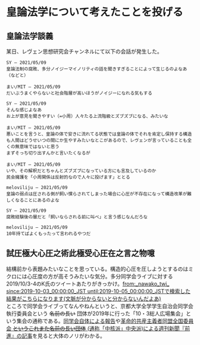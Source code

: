 # 皇論法学について考えたことを投げる

## 皇論法学談義
某日、レヴェン思想研究会チャンネルにて以下の会話が発生した。
```
SY — 2021/05/09
皇論法制の腐敗、多分ノイジーマイノリティの話を聞きすぎることによって生じるのよなあ（などと）

まい/MIT — 2021/05/09
だいぶうまくやらないと社会階層が高いほうがノイジーになれる気もする

SY — 2021/05/09
そんな感じよなあ
お上が意見を聞きやすい（=小周）人々たる上流階級とズブズブになる、みたいな

まい/MIT — 2021/05/09
悪いことを言うと、皇論の体で安きに流れてる状態では皇論の体でそれを肯定し保持する構造も人間はどうせいつの間にか生やすみたいなとこがあるので、レヴェンが言っていることも全くの無意味ではないと思う
まずそっち切り出すんかと言いたくなるが

まい/MIT — 2021/05/09
いや、その解釈だとちゃんとズブズブになっている方にも言及しているのか
民会擁護を「小周関係は反射的なので人々に投げます」ととる

meloviliju — 2021/05/09
皇論の弱点は圧される側が飼い慣らされてしまった場合に心圧が不存在になって構造改革が難しくなることにあるのよな

SY — 2021/05/09
腐敗経験後の層だと「飼いならされる前に叫べ」と言う感じなんだろな

meloviliju — 2021/05/09
10年持てばよくもったって言われるやつだ
```

## 試圧極大心圧之術此極受心圧在之言之物噫
結構前から表題みたいなことを思っている。構造的心圧を圧しようとするのはミクロには心圧度の方が高そうみたいな気分。多分同学会ライブに対する2019/10/3-4のK氏のツイートあたりがきっかけ。[from:\_nawako\_twi\_ since:2019-10-03\_00:00:00\_JST until:2019-10-05\_00:00:00\_JSTで検索した結果がこちらになります(文脈が分からないと分からないんだよあ)](https://twitter.com/search?q=from%3A_nawako_twi_%20since%3A2019-10-03_00%3A00%3A00_JST%20until%3A2019-10-05_00%3A00%3A00_JST&src=recent_search_click) <br>
ところで同学会ライブってなんやねんというと、京都大学全学学生自治会同学会執行委員会という ~~名前の長い~~ 団体が2019年に行った「10・3総人広場集会」という集会の通称である。[同学会自体による報告](https://dougakukai.jimdofree.com/2019/10/13/%EF%BC%91%EF%BC%90-%EF%BC%93%E5%87%A6%E5%88%86%E6%92%A4%E5%9B%9E%E9%9B%86%E4%BC%9A%E3%81%AE%E5%A0%B1%E5%91%8A/)や[革命的共産主義者同盟全国委員会 ~~というこれまた名前の長い団体~~ (通称「中核派」中央派)による週刊新聞『前進』の記事](http://www.zenshin.org/zh/f-kiji/2019/10/f30760102.html)を見ると大体のノリがわかる。